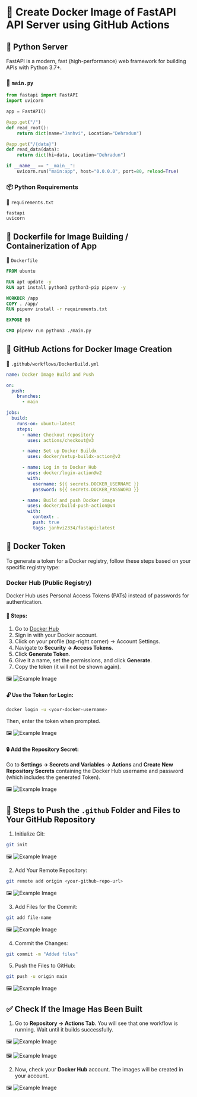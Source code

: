 # 🚀 Create Docker Image of FastAPI API Server using GitHub Actions

## 🐍 Python Server

FastAPI is a modern, fast (high-performance) web framework for building APIs with Python 3.7+.

### 📜 `main.py`
```python
from fastapi import FastAPI
import uvicorn

app = FastAPI()

@app.get("/")
def read_root():
    return dict(name="Janhvi", Location="Dehradun")

@app.get("/{data}")
def read_data(data):
    return dict(hi=data, Location="Dehradun")

if __name__ == "__main__":
    uvicorn.run("main:app", host="0.0.0.0", port=80, reload=True)
```

### 📦 Python Requirements

📄 `requirements.txt`
```text
fastapi
uvicorn
```

## 🐳 Dockerfile for Image Building / Containerization of App

📄 `Dockerfile`
```dockerfile
FROM ubuntu

RUN apt update -y
RUN apt install python3 python3-pip pipenv -y

WORKDIR /app
COPY . /app/
RUN pipenv install -r requirements.txt

EXPOSE 80

CMD pipenv run python3 ./main.py
```

## 🔧 GitHub Actions for Docker Image Creation

📄 `.github/workflows/DockerBuild.yml`
```yaml
name: Docker Image Build and Push

on:
  push:
    branches:
      - main

jobs:
  build:
    runs-on: ubuntu-latest
    steps: 
      - name: Checkout repository
        uses: actions/checkout@v3

      - name: Set up Docker Buildx
        uses: docker/setup-buildx-action@v2

      - name: Log in to Docker Hub
        uses: docker/login-action@v2
        with:
          username: ${{ secrets.DOCKER_USERNAME }}  
          password: ${{ secrets.DOCKER_PASSWORD }}  

      - name: Build and push Docker image
        uses: docker/build-push-action@v4
        with:
          context: .
          push: true
          tags: janhvi2334/fastapi:latest
```

## 🔑 Docker Token

To generate a token for a Docker registry, follow these steps based on your specific registry type:

### Docker Hub (Public Registry)
Docker Hub uses Personal Access Tokens (PATs) instead of passwords for authentication.

#### 📌 Steps:
1. Go to [Docker Hub](https://hub.docker.com/)
2. Sign in with your Docker account.
3. Click on your profile (top-right corner) → Account Settings.
4. Navigate to **Security → Access Tokens**.
5. Click **Generate Token**.
6. Give it a name, set the permissions, and click **Generate**.
7. Copy the token (it will not be shown again).

🖼️ ![Example Image]([[https://github.com/Janhvi2334/Fast_API/blob/main/Screenshot1.png](https://github.com/JANHVI-18/Fast_API/blob/68ae153c73e1d8005e4b56dc71708f95b8d6aa05/Screenshot%201.png](https://github.com/JANHVI-18/Fast_API/blob/68ae153c73e1d8005e4b56dc71708f95b8d6aa05/Screenshot%201.png?raw=true)))

#### 🔓 Use the Token for Login:
```sh
docker login -u <your-docker-username> 
```
Then, enter the token when prompted.

🖼️ ![Example Image](https://github.com/Janhvi2334/Fast_API/blob/main/Screenshot2.png)

#### 🔒 Add the Repository Secret:
Go to **Settings → Secrets and Variables → Actions** and **Create New Repository Secrets** containing the Docker Hub username and password (which includes the generated Token).

🖼️ ![Example Image](https://github.com/Janhvi2334/Fast_API/blob/main/Screenshot3.png)

## 🚀 Steps to Push the `.github` Folder and Files to Your GitHub Repository

1. Initialize Git:
```sh
git init
```
🖼️ ![Example Image](https://github.com/Janhvi2334/Fast_API/blob/main/Screenshot4.png)

2. Add Your Remote Repository:
```sh
git remote add origin <your-github-repo-url>
```
🖼️ ![Example Image](https://github.com/Janhvi2334/Fast_API/blob/main/Screenshot5.png)

3. Add Files for the Commit:
```sh
git add file-name
```
🖼️ ![Example Image](https://github.com/Janhvi2334/Fast_API/blob/main/Screenshot6.png)

4. Commit the Changes:
```sh
git commit -m "Added files"
```

5. Push the Files to GitHub:
```sh
git push -u origin main
```
🖼️ ![Example Image](https://github.com/Janhvi2334/Fast_API/blob/main/Screenshot7.png)

## ✅ Check If the Image Has Been Built

1. Go to **Repository → Actions Tab**. You will see that one workflow is running. Wait until it builds successfully.

🖼️ ![Example Image](https://github.com/Janhvi2334/Fast_API/blob/main/Screenshot8.png)

🖼️ ![Example Image](https://github.com/Janhvi2334/Fast_API/blob/main/Screenshot9.png)

2. Now, check your **Docker Hub** account. The images will be created in your account.

🖼️ ![Example Image](https://github.com/Janhvi2334/Fast_API/blob/main/Screenshot10.png)

